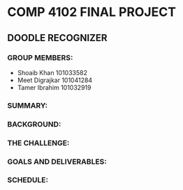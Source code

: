 # COMP 4102 FINAL PROJECT
## DOODLE RECOGNIZER

### GROUP MEMBERS:

-	Shoaib Khan 101033582
-	Meet Digrajkar 101041284 
-	Tamer Ibrahim 101032919

### SUMMARY:

### BACKGROUND:

### THE CHALLENGE:

### GOALS AND DELIVERABLES:

### SCHEDULE:
